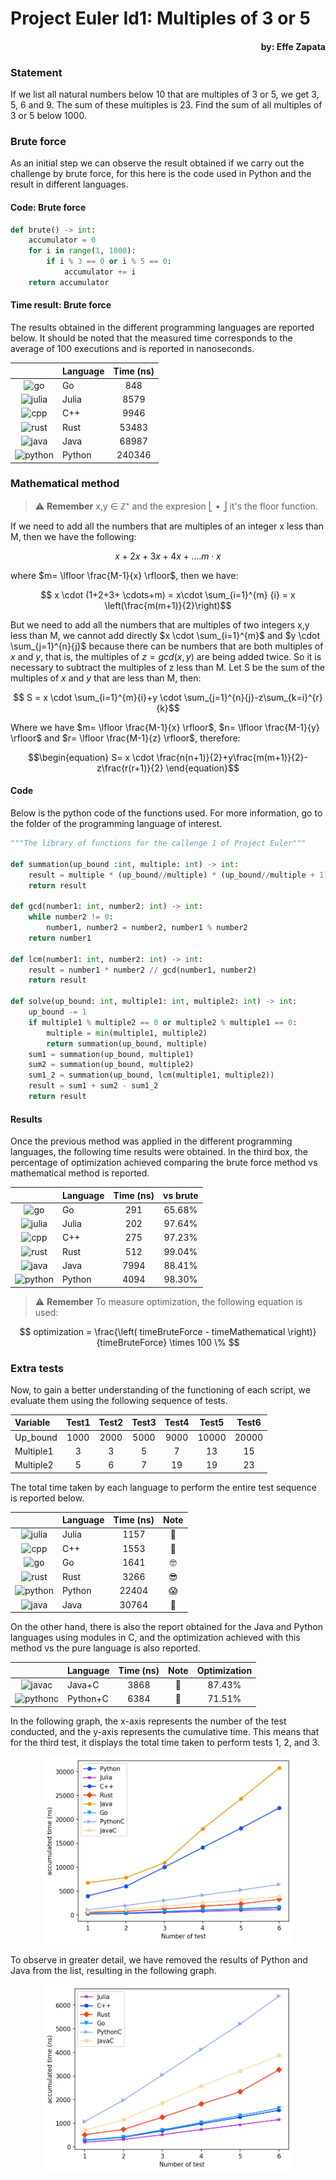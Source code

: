 # Project Euler Id1: Multiples of 3 or 5
#### <p align="right">by: Effe Zapata</p>

### Statement

If we list all natural numbers below 10 that are multiples of 3 or 5, we get 3, 5, 6 and 9. The sum of these multiples is 23.
Find the sum of all multiples of 3 or 5 below 1000.

### Brute force

As an initial step we can observe the result obtained if we carry out the challenge by brute force, for this here is the code used in Python and the result in different languages.

#### Code: Brute force

```python
def brute() -> int:
    accumulator = 0
    for i in range(1, 1000):
        if i % 3 == 0 or i % 5 == 0:
            accumulator += i
    return accumulator

```

#### Time result: Brute force

The results obtained in the different programming languages ​​are reported below. It should be noted that the measured time corresponds to the average of 100 executions and is reported in nanoseconds.

<div  align="center">

| |Language | Time (ns) |
|:-:|:--|:--: | 
|![go](https://github.com/jhonnyzta/ProjectEuler/assets/70600594/8e4f4251-2d53-4c3b-bdab-2665577f1cf4) |Go | 848|
|![julia](https://github.com/jhonnyzta/ProjectEuler/assets/70600594/64449037-acae-4f72-a49a-d4b587b1b638)  |Julia |8579 |
|![cpp](https://github.com/jhonnyzta/ProjectEuler/assets/70600594/168fd9cb-5554-441b-9d17-71642b3ac956)|C++ | 9946 |
|![rust](https://github.com/jhonnyzta/ProjectEuler/assets/70600594/38212ef8-b357-4ded-b852-dd5530a2b3d3)  |Rust| 53483 |
|![java](https://github.com/jhonnyzta/ProjectEuler/assets/70600594/a6f44277-4820-4a11-b6d4-8567f129b2b0) |Java | 68987 |
|![python](https://github.com/jhonnyzta/ProjectEuler/assets/70600594/ba32a2c1-8535-4d50-85ac-8e7e96a3a6aa) |Python |240346|


</div>



### Mathematical method

> ⚠️ **Remember** x,y &#x2208; &#8484;&#x207A; and the expresion &#x23A3; &#x2022; &#x23A6; it's the floor function.

If we need to add all the numbers that are multiples of an integer x less than M, then we have the following:

$$ x+2x+3x+4x+.... m \cdot x$$

where $m= \lfloor \frac{M-1}{x} \rfloor$, then we have:

$$ x \cdot (1+2+3+ \cdots+m) = x\cdot \sum_{i=1}^{m} {i} = x \left(\frac{m(m+1)}{2}\right)$$

But we need to add all the numbers that are multiples of two integers x,y less than M, we cannot add directly $x \cdot \sum_{i=1}^{m}$ and $y \cdot \sum_{j=1}^{n}{j}$ because there can be numbers that are both multiples of $x$ and $y$, that is, the multiples of $z=gcd(x,y)$ are being added twice. So it is necessary to subtract the multiples of z less than M. Let S be the sum of the multiples of $x$ and $y$ that are less than M, then:

$$ S = x \cdot \sum_{i=1}^{m}{i}+y \cdot \sum_{j=1}^{n}{j}-z\sum_{k=i}^{r}{k}$$

Where we have $m= \lfloor \frac{M-1}{x} \rfloor$, $n= \lfloor \frac{M-1}{y} \rfloor$ and $r= \lfloor \frac{M-1}{z} \rfloor$, therefore:

$$\begin{equation} S= x \cdot \frac{n(n+1)}{2}+y\frac{m(m+1)}{2}-z\frac{r(r+1)}{2} \end{equation}$$



#### Code

Below is the python code of the functions used. For more information, go to the folder of the programming language of interest.

```python
"""The library of functions for the callenge 1 of Project Euler"""

def summation(up_bound :int, multiple: int) -> int:
    result = multiple * (up_bound//multiple) * (up_bound//multiple + 1) // 2
    return result

def gcd(number1: int, number2: int) -> int:
    while number2 != 0:
        number1, number2 = number2, number1 % number2
    return number1

def lcm(number1: int, number2: int) -> int:
    result = number1 * number2 // gcd(number1, number2)
    return result

def solve(up_bound: int, multiple1: int, multiple2: int) -> int:
    up_bound -= 1
    if multiple1 % multiple2 == 0 or multiple2 % multiple1 == 0:
        multiple = min(multiple1, multiple2)
        return summation(up_bound, multiple)
    sum1 = summation(up_bound, multiple1)
    sum2 = summation(up_bound, multiple2)
    sum1_2 = summation(up_bound, lcm(multiple1, multiple2))
    result = sum1 + sum2 - sum1_2
    return result

```
#### Results

Once the previous method was applied in the different programming languages, the following time results were obtained. In the third box, the percentage of optimization achieved comparing the brute force method vs mathematical method is reported.

<div align="center">

| |Language | Time (ns) | vs brute |
|:-:|:--|:--: | :--: |
|![go](https://github.com/jhonnyzta/ProjectEuler/assets/70600594/8e4f4251-2d53-4c3b-bdab-2665577f1cf4) |Go | 291| 65.68% |
|![julia](https://github.com/jhonnyzta/ProjectEuler/assets/70600594/64449037-acae-4f72-a49a-d4b587b1b638)  |Julia |202 | 97.64%|
|![cpp](https://github.com/jhonnyzta/ProjectEuler/assets/70600594/168fd9cb-5554-441b-9d17-71642b3ac956)|C++ | 275 | 97.23% |
|![rust](https://github.com/jhonnyzta/ProjectEuler/assets/70600594/38212ef8-b357-4ded-b852-dd5530a2b3d3)  |Rust| 512 | 99.04% |
|![java](https://github.com/jhonnyzta/ProjectEuler/assets/70600594/a6f44277-4820-4a11-b6d4-8567f129b2b0) |Java | 7994 | 88.41% |
|![python](https://github.com/jhonnyzta/ProjectEuler/assets/70600594/ba32a2c1-8535-4d50-85ac-8e7e96a3a6aa) |Python | 4094| 98.30% |

</div>

> ⚠️ **Remember** To measure optimization, the following equation is used:

$$ optimization = \frac{\left( timeBruteForce - timeMathematical \right)}{timeBruteForce} \times 100 \% $$

### Extra tests

Now, to gain a better understanding of the functioning of each script, we evaluate them using the following sequence of tests.

<div align="center">

|Variable | Test1 |Test2 |Test3 |Test4 |Test5 |Test6 |
|:--|:--:|:--:|:--:|:--:|:--:|:--:|
|Up_bound| 1000 | 2000 | 5000 | 9000 | 10000 | 20000 | 
|Multiple1| 3 | 3 | 5 | 7 | 13 | 15 | 
|Multiple2| 5 | 6 | 7 | 19 | 19 | 23 | 

</div>

The total time taken by each language to perform the entire test sequence is reported below.

<div align="center">

|  |Language | Time (ns)| Note |
|:----:|:--- | :---: | :---:|
| ![julia](https://github.com/jhonnyzta/ProjectEuler/assets/70600594/64449037-acae-4f72-a49a-d4b587b1b638) | Julia| 1157 | &#129395; | 
| ![cpp](https://github.com/jhonnyzta/ProjectEuler/assets/70600594/168fd9cb-5554-441b-9d17-71642b3ac956) | C++| 1553 | &#129325; | 
| ![go](https://github.com/jhonnyzta/ProjectEuler/assets/70600594/8e4f4251-2d53-4c3b-bdab-2665577f1cf4) | Go| 1641 | &#129299; | 
| ![rust](https://github.com/jhonnyzta/ProjectEuler/assets/70600594/38212ef8-b357-4ded-b852-dd5530a2b3d3) | Rust| 3266 | &#128526; | 
| ![python](https://github.com/jhonnyzta/ProjectEuler/assets/70600594/ba32a2c1-8535-4d50-85ac-8e7e96a3a6aa) | Python| 22404 | &#128561; | 
| ![java](https://github.com/jhonnyzta/ProjectEuler/assets/70600594/a6f44277-4820-4a11-b6d4-8567f129b2b0) | Java| 30764 | &#129398; | 

</div>

On the other hand, there is also the report obtained for the Java and Python languages ​​using modules in C, and the optimization achieved with this method vs the pure language is also reported.

<div align="center">

|  |Language | Time (ns)| Note |Optimization|
|:----:|:--- | :---: | :---:|:--:|
| ![javac](https://github.com/jhonnyzta/ProjectEuler/assets/70600594/ea322cef-dde0-4acc-9747-e5ff1e8e0426) | Java+C| 3868 | &#129400; | 87.43% |
| ![pythonc](https://github.com/jhonnyzta/ProjectEuler/assets/70600594/15fdc43d-d714-4392-86f1-6cb66caacd0d) | Python+C| 6384 | &#129400; | 71.51% |

</div>

In the following graph, the x-axis represents the number of the test conducted, and the y-axis represents the cumulative time. This means that for the third test, it displays the total time taken to perform tests 1, 2, and 3.

<p align="center">
<img src="https://github.com/jhonnyzta/ProjectEuler/blob/main/figuras0/graph1.png" alt="Graphic 1" width="400" height="300">
</p>

To observe in greater detail, we have removed the results of Python and Java from the list, resulting in the following graph.

<p align="center">
<img src="https://github.com/jhonnyzta/ProjectEuler/blob/main/figuras0/graph2.png" alt="Graphic 2" width="400" height="300">
</p>

